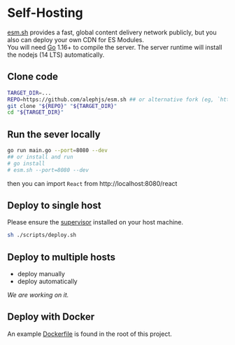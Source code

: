 # Self-Hosting

[esm.sh](https://esm.sh) provides a fast, global content delivery network publicly, but you also can deploy your own CDN for ES Modules.<br>
You will need [Go](https://golang.org/dl) 1.16+ to compile the server. The server runtime will install the nodejs (14 LTS) automatically.

## Clone code

```bash
TARGET_DIR=...
REPO=https://github.com/alephjs/esm.sh ## or alternative fork (eg, `https://github.com/rivy-go/esm.sh`)
git clone "${REPO}" "${TARGET_DIR}"
cd "${TARGET_DIR}"
```

## Run the sever locally

```bash
go run main.go --port=8080 --dev
## or install and run
# go install
# esm.sh --port=8080 --dev
```

then you can import `React` from http://localhost:8080/react

## Deploy to single host

Please ensure the [supervisor](http://supervisord.org/) installed on your host machine.

```bash
sh ./scripts/deploy.sh
```

## Deploy to multiple hosts

- deploy manually
- deploy automatically

_We are working on it._

## Deploy with Docker

An example [Dockerfile](./Dockerfile) is found in the root of this project.
